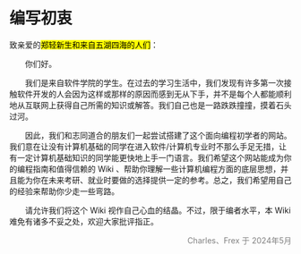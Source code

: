 # 编写初衷

致亲爱的<mark>郑轻新生和来自五湖四海的人们</mark>：  

&emsp;&emsp;你们好。  

&emsp;&emsp;我们是来自软件学院的学生。在过去的学习生活中，我们发现有许多第一次接触软件开发的人会因为这样或那样的原因而感到无从下手，并不是每个人都能顺利地从互联网上获得自己所需的知识或解答。我们自己也是一路跌跌撞撞，摸着石头过河。  

&emsp;&emsp;因此，我们和志同道合的朋友们一起尝试搭建了这个面向编程初学者的网站。我们意在让没有计算机基础的同学在进入软件/计算机专业时不那么手足无措，让有一定计算机基础知识的同学能更快地上手一门语言。我们希望这个网站能成为你的编程指南和值得信赖的 Wiki 、帮助你理解一些计算机编程方面的底层思想，并且能为你在未来考研、就业时要做的选择提供一定的参考。总之，我们希望用自己的经验来帮助你少走一些弯路。  

&emsp;&emsp;请允许我们将这个 Wiki 视作自己心血的结晶。不过，限于编者水平，本 Wiki 难免有诸多不妥之处，欢迎大家批评指正。  

<div style="text-align: right; color: gray;">
Charles、Frex 于 2024年5月
</div>
